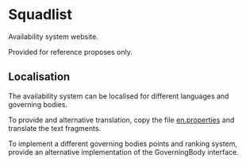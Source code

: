 # Squadlist

Availability system website.

Provided for reference proposes only.


## Localisation

The availability system can be localised for different languages and governing bodies.

To provide and alternative translation, copy the file [en.properties](blob/master/src/main/webapp/WEB-INF/classes/en.properties) and translate the text fragments.

To implement a different governing bodies points and ranking system, provide an alternative implementation of the GoverningBody interface.

